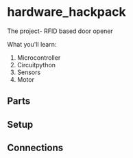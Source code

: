 # hardware_hackpack

The project- RFID based door opener 

What you'll learn:
1. Microcontroller
2. Circuitpython
3. Sensors
4. Motor

## Parts

## Setup

## Connections

## 
